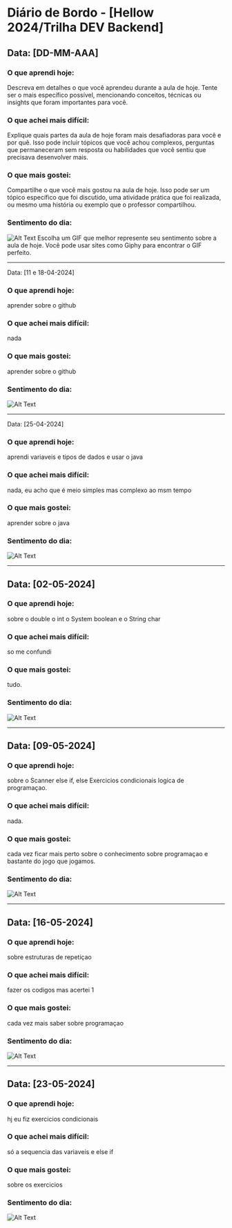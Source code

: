 # Diário de Bordo - [Hellow 2024/Trilha DEV Backend]

## Data: [DD-MM-AAA]

### O que aprendi hoje:
Descreva em detalhes o que você aprendeu durante a aula de hoje. Tente ser o mais específico possível, mencionando conceitos, técnicas ou insights que foram importantes para você.

### O que achei mais difícil:
Explique quais partes da aula de hoje foram mais desafiadoras para você e por quê. Isso pode incluir tópicos que você achou complexos, perguntas que permaneceram sem resposta ou habilidades que você sentiu que precisava desenvolver mais.

### O que mais gostei:
Compartilhe o que você mais gostou na aula de hoje. Isso pode ser um tópico específico que foi discutido, uma atividade prática que foi realizada, ou mesmo uma história ou exemplo que o professor compartilhou.

### Sentimento do dia:
![Alt Text](URL_DO_GIF)
Escolha um GIF que melhor represente seu sentimento sobre a aula de hoje. Você pode usar sites como Giphy para encontrar o GIF perfeito.

---
Data: [11 e 18-04-2024]

### O que aprendi hoje:
aprender sobre o github

### O que achei mais difícil:
nada
### O que mais gostei:
aprender sobre o github

### Sentimento do dia:
![Alt Text](https://media0.giphy.com/media/v1.Y2lkPTc5MGI3NjExdHB6dWZsejE1bGY3bHNtNGN4YXQxZGdvMmpndXh5cjhwa2xoYnljciZlcD12MV9pbnRlcm5hbF9naWZfYnlfaWQmY3Q9Zw/AjTbbjwPr1kZiuoYmX/giphy.gif)

---
Data: [25-04-2024]

### O que aprendi hoje:
aprendi variaveis e tipos de dados e usar o java 

### O que achei mais difícil:
nada, eu acho que é meio simples mas complexo ao msm tempo
### O que mais gostei:
aprender sobre o java 

### Sentimento do dia:
![Alt Text](https://media1.tenor.com/m/vXgJEPq9IlsAAAAd/shy-dog-shy-shiba.gif)


 ---
  ## Data: [02-05-2024]

### O que aprendi hoje:
sobre o double o int o System boolean e o String char

### O que achei mais difícil:
so me confundi 

### O que mais gostei:
tudo.

### Sentimento do dia:
![Alt Text](https://media1.tenor.com/m/bgBQwUxX8VkAAAAC/cat-meme-laughing-gif.gif)

---
## Data: [09-05-2024]

### O que aprendi hoje:
sobre o Scanner else if, else Exercicios condicionais logica de programaçao.

### O que achei mais difícil:
nada.

### O que mais gostei:
cada vez ficar mais perto sobre o conhecimento sobre programaçao e bastante do jogo que jogamos.

### Sentimento do dia:
![Alt Text]()

---
## Data: [16-05-2024]

### O que aprendi hoje:
sobre estruturas de repetiçao

### O que achei mais difícil:
fazer os codigos mas acertei 1

### O que mais gostei:
cada vez mais saber sobre programaçao

### Sentimento do dia:
![Alt Text](https://media.tenor.com/vWuKaXNsebMAAAAi/dog-sniff.gif)

---
## Data: [23-05-2024]

### O que aprendi hoje:
hj eu fiz exercicios condicionais

### O que achei mais difícil:
só a sequencia das variaveis e else if

### O que mais gostei:
sobre os exercicios

### Sentimento do dia:
![Alt Text](https://media1.tenor.com/m/nOk_9bJl81UAAAAd/baloto-concert-sonohara.gif)